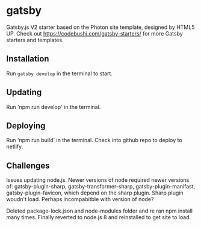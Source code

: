 # gatsby
Gatsby.js V2 starter based on the Photon site template, designed by HTML5 UP. Check out https://codebushi.com/gatsby-starters/ for more Gatsby starters and templates.

## Installation
Run `gatsby develop` in the terminal to start.

## Updating
Run 'npm run develop' in the terminal.

## Deploying
Run 'npm run build' in the terminal.
Check into github repo to deploy to netlify. 

## Challenges
Issues updating node.js. Newer versions of node required newer versions of: gatsby-plugin-sharp, gatsby-transformer-sharp, gatsby-plugin-manifast, gatsby-plugin-favicon, which depend on the sharp plugin. Sharp plugin woudn't load. Perhaps incompabitble with version of node? 

Deleted package-lock.json and node-modules folder and re ran npm install many times. Finally reverted to node.js 8 and reinstalled to get site to load. 